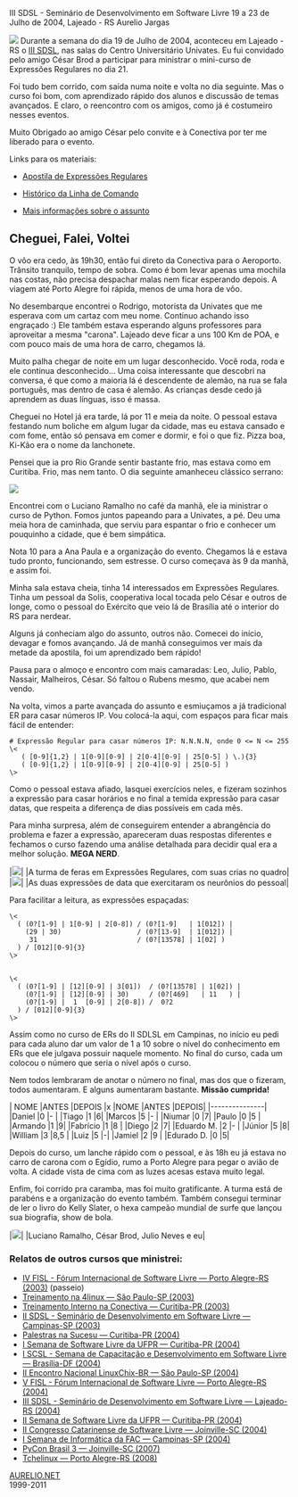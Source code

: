 III SDSL - Seminário de Desenvolvimento em Software Livre
19 a 23 de Julho de 2004, Lajeado - RS
Aurelio Jargas

  ![](cracha.jpg)
Durante a semana do dia 19 de Julho de 2004, aconteceu em Lajeado - RS
o [III SDSL](http://www.sdsl.org.br), nas salas do Centro Universitário Univates. Eu
fui convidado pelo amigo César Brod a participar para ministrar o
mini-curso de Expressões Regulares no dia 21.

Foi tudo bem corrido, com saída numa noite e volta no dia seguinte.
Mas o curso foi bom, com aprendizado rápido dos alunos e discussão de
temas avançados. E claro, o reencontro com os amigos, como já é
costumeiro nesses eventos.

Muito Obrigado ao amigo César pelo convite e à Conectiva por ter me
liberado para o evento.

Links para os materiais:

 * [Apostila de Expressões Regulares](http://aurelio.net/curso/material/apostila-expressoes-intro.pdf)

 * [Histórico da Linha de Comando](sdsl3-er-prompt.html)

 * [Mais informações sobre o assunto](http://aurelio.net/regex/)

## Cheguei, Falei, Voltei 

O vôo era cedo, às 19h30, então fui direto da Conectiva para o
Aeroporto. Trânsito tranquilo, tempo de sobra. Como é bom levar apenas
uma mochila nas costas, não precisa despachar malas nem ficar
esperando depois. A viagem até Porto Alegre foi rápida, menos de uma
hora de vôo.

No desembarque encontrei o Rodrigo, motorista da Univates que me
esperava com um cartaz com meu nome. Continuo achando isso engraçado
:) Ele também estava esperando alguns professores para aproveitar a
mesma "carona". Lajeado deve ficar a uns 100 Km de POA, e com pouco
mais de uma hora de carro, chegamos lá.

Muito palha chegar de noite em um lugar desconhecido. Você roda, roda
e ele continua desconhecido... Uma coisa interessante que descobri na
conversa, é que como a maioria lá é descendente de alemão, na rua se
fala português, mas dentro de casa é alemão. As crianças desde cedo já
aprendem as duas línguas, isso é massa.

Cheguei no Hotel já era tarde, lá por 11 e meia da noite. O pessoal
estava festando num boliche em algum lugar da cidade, mas eu estava
cansado e com fome, então só pensava em comer e dormir, e foi o que
fiz. Pizza boa, Ki-Kão era o nome da lanchonete.

Pensei que ia pro Rio Grande sentir bastante frio, mas estava como em
Curitiba. Frio, mas nem tanto. O dia seguinte amanheceu clássico
serrano:

  ![](neblina.jpg)  

Encontrei com o Luciano Ramalho no café da manhã, ele ia ministrar o
curso de Python. Fomos juntos papeando para a Univates, a pé. Deu uma
meia hora de caminhada, que serviu para espantar o frio e conhecer um
pouquinho a cidade, que é bem simpática.

Nota 10 para a Ana Paula e a organização do evento. Chegamos lá e
estava tudo pronto, funcionando, sem estresse. O curso começava às 9
da manhã, e assim foi.

Minha sala estava cheia, tinha 14 interessados em Expressões
Regulares. Tinha um pessoal da Solis, cooperativa local tocada pelo
César e outros de longe, como o pessoal do Exército que veio lá de
Brasília até o interior do RS para nerdear.

Alguns já conheciam algo do assunto, outros não. Comecei do início,
devagar e fomos avançando. Já de manhã conseguimos ver mais da metade
da apostila, foi um aprendizado bem rápido!

Pausa para o almoço e encontro com mais camaradas: Leo, Julio, Pablo,
Nassair, Malheiros, César. Só faltou o Rubens mesmo, que acabei nem
vendo.

Na volta, vimos a parte avançada do assunto e esmiuçamos a já
tradicional ER para casar números IP. Vou colocá-la aqui, com espaços
para ficar mais fácil de entender:

    # Expressão Regular para casar números IP: N.N.N.N, onde 0 <= N <= 255
    \<
       ( [0-9]{1,2} | 1[0-9][0-9] | 2[0-4][0-9] | 25[0-5] ) \.){3}
       ( [0-9]{1,2} | 1[0-9][0-9] | 2[0-4][0-9] | 25[0-5] )
    \>

Como o pessoal estava afiado, lasquei exercícios neles, e fizeram
sozinhos a expressão para casar horários e no final a temida expressão
para casar datas, que respeita a diferença de dias possíveis em cada
mês.

Para minha surpresa, além de conseguirem entender a abrangência do
problema e fazer a expressão, apareceram duas respostas diferentes e
fechamos o curso fazendo uma análise detalhada para decidir qual era a
melhor solução. **MEGA NERD**.

|![](turma-quadro.jpg)|
|A turma de feras em Expressões Regulares, com suas crias no quadro|
|![](quadro.jpg)|
|As duas expressões de data que exercitaram os neurônios do pessoal|

Para facilitar a leitura, as expressões espaçadas:

    \<
      ( (0?[1-9] | 1[0-9] | 2[0-8]) / (0?[1-9]   | 1[012]) |
        (29 | 30)                   / (0?[13-9]  | 1[012]) |
         31                         / (0?[13578] | 1[02] )
      ) / [012][0-9]{3}
    \>
    
    
    \<
      ( (0?[1-9] | [12][0-9] | 3[01])  / (0?[13578] | 1[02]) |
        (0?[1-9] | [12][0-9] | 30)     / (0?[469]   | 11   ) |
        (0?[1-9] |  1  [0-9] | 2[0-8]) /  0?2
      ) / [012][0-9]{3}
    \>

Assim como no curso de ERs do II SDLSL em Campinas, no início eu
pedi para cada aluno dar um valor de 1 a 10 sobre o nível do
conhecimento em ERs que ele julgava possuir naquele momento. No final
do curso, cada um colocou o número que seria o nível após o curso.

Nem todos lembraram de anotar o número no final, mas dos que o
fizeram, todos aumentaram. E alguns aumentaram bastante.
**Missão cumprida!**

| NOME |ANTES |DEPOIS |x |NOME |ANTES |DEPOIS|
|---------------|
|Daniel |0 |- | |Tiago |1 |6|
|Marcos |5 |- | |Niumar |0 |7|
|Paulo |0 |5 | |Armando |1 |9|
|Fabrício |1 |8 | |Diego |2 |7|
|Eduardo M. |2 |- | |Júnior |5 |8|
|William |3 |8,5 | |Luiz |5 |-|
|Jamiel |2 |9 | |Edurado D. |0 |5|

Depois do curso, um lanche rápido com o pessoal, e às 18h eu já estava
no carro de carona com o Egídio, rumo a Porto Alegre para pegar o
avião de volta. A cidade vista de cima com as luzes acesas estava
muito legal.

Enfim, foi corrido pra caramba, mas foi muito gratificante. A turma
está de parabéns e a organização do evento também. Também consegui
terminar de ler o livro do Kelly Slater, o hexa campeão mundial de
surfe que lançou sua biografia, show de bola.

|![](amigos.jpg)|
|Luciano Ramalho, César Brod, Julio Neves e eu|

<!-- BOX -->
<div class="ad-box-300">
	<script type="text/javascript"><!--
	google_ad_client = "ca-pub-0009608813278754";
	/* Clean Box 300 */
	google_ad_slot = "4490217623";
	google_ad_width = 300;
	google_ad_height = 250;
	//-->
	</script>
	<script type="text/javascript"
	src="http://pagead2.googlesyndication.com/pagead/show_ads.js">
	</script>
</div>
<!-- hlink -->
<div class="ad-hlink">
	<script type="text/javascript"><!--
	google_ad_client = "ca-pub-0009608813278754";
	/* Clean hlink 728 */
	google_ad_slot = "6537842827";
	google_ad_width = 728;
	google_ad_height = 15;
	//-->
	</script>
	<script type="text/javascript"
	src="http://pagead2.googlesyndication.com/pagead/show_ads.js">
	</script>
</div>

### Relatos de outros cursos que ministrei: 

 * [IV FISL - Fórum Internacional de Software Livre — Porto Alegre-RS (2003)](../../../viagem/fisl-2003/) (passeio)
 * [Treinamento na 4linux — São Paulo-SP (2003)](../../../curso/4linux/)
 * [Treinamento Interno na Conectiva — Curitiba-PR (2003)](../../../curso/conectiva/)
 * [II SDSL - Seminário de Desenvolvimento em Software Livre — Campinas-SP (2003)](../../../curso/sdsl/ii/)
 * [Palestras na Sucesu — Curitiba-PR (2004)](../../../curso/sucesu/)
 * [I Semana de Software Livre da UFPR — Curitiba-PR (2004)](../../../curso/ufpr/i/)
 * [I SCSL - Semana de Capacitação e Desenvolvimento em Software Livre — Brasília-DF (2004)](../../../curso/scsl/)
 * [II Encontro Nacional LinuxChix-BR — São Paulo-SP (2004)](../../../curso/linuxchix/)
 * [V FISL - Fórum Internacional de Software Livre — Porto Alegre-RS (2004)](../../../curso/fisl/)
 * [III SDSL - Seminário de Desenvolvimento em Software Livre — Lajeado-RS (2004)](../../../curso/sdsl/iii/)
 * [II Semana de Software Livre da UFPR — Curitiba-PR (2004)](../../../curso/ufpr/ii/)
 * [II Congresso Catarinense de Software Livre — Joinville-SC (2004)](../../../curso/ccsl/)
 * [I Semana de Informática da FAC — Campinas-SP (2004)](../../../curso/fac/)
 * [PyCon Brasil 3 — Joinville-SC (2007)](../../../mac/dev/tutorial-pyobjc)
 * [Tchelinux — Porto Alegre-RS (2008)](http://aurelio.net/blog/2008/11/14/e-nois-no-tchelinux-2008/)

</DIV><!--main-->
</DIV><!--contents-->

<!-- Begin footer -->

<p id="footer">
	<a href="http://aurelio.net">AURELIO.NET</a><br>
	1999-2011
</p>


<script type="text/javascript">

  var _gaq = _gaq || [];
  _gaq.push(['_setAccount', 'UA-280222-1']);
  _gaq.push(['_trackPageview']);
  _gaq.push(['_trackPageLoadTime']);

  (function() {
    var ga = document.createElement('script'); ga.type = 'text/javascript'; ga.async = true;
    ga.src = ('https:' == document.location.protocol ? 'https://ssl' : 'http://www') + '.google-analytics.com/ga.js';
    var s = document.getElementsByTagName('script')[0]; s.parentNode.insertBefore(ga, s);
  })();

</script>

